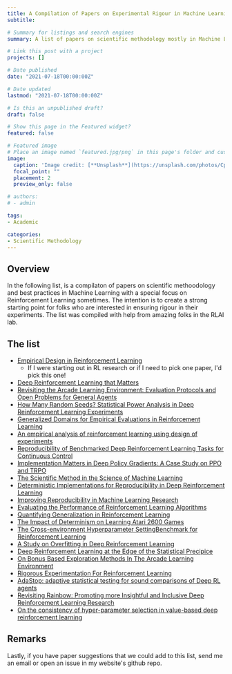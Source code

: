 ```yaml
---
title: A Compilation of Papers on Experimental Rigour in Machine Learning
subtitle: 

# Summary for listings and search engines
summary: A list of papers on scientific methodology mostly in Machine Learning and sometimes with a special focus on Reinforcment Learning. The list was compiled with the help of amazing folks in Mila and in RLAI at UAlberta.

# Link this post with a project
projects: []

# Date published
date: "2021-07-18T00:00:00Z"

# Date updated
lastmod: "2021-07-18T00:00:00Z"

# Is this an unpublished draft?
draft: false

# Show this page in the Featured widget?
featured: false

# Featured image
# Place an image named `featured.jpg/png` in this page's folder and customize its options here.
image:
  caption: 'Image credit: [**Unsplash**](https://unsplash.com/photos/CpkOjOcXdUY)'
  focal_point: ""
  placement: 2
  preview_only: false

# authors:
# - admin

tags:
- Academic

categories:
- Scientific Methodology
---
```


## Overview

In the following list, is a compilaton of papers on scientific methoodology and best practices in Machine Learning with a special focus on Reinforcement Learning sometimes. The intention is to create a strong starting point for folks who are interested in ensuring rigour in their experiments. The list was compiled with help from amazing folks in the RLAI lab.

## The list

- [Empirical Design in Reinforcement Learning](https://arxiv.org/abs/2304.01315)
  - If I were starting out in RL research or if I need to pick one paper, I'd pick this one!
- [Deep Reinforcement Learning that Matters](https://arxiv.org/abs/1709.06560)
- [Revisiting the Arcade Learning Environment: Evaluation Protocols and Open Problems for General Agents](https://arxiv.org/abs/1709.06009)
- [How Many Random Seeds? Statistical Power Analysis in Deep Reinforcement Learning Experiments](https://arxiv.org/pdf/1806.08295.pdf)
- [Generalized Domains for Empirical Evaluations in Reinforcement Learning](https://www.cs.utexas.edu/users/pstone/Papers/bib2html-links/ICML09ws-shimon.pdf)
- [An empirical analysis of reinforcement learning using design of experiments](https://citeseerx.ist.psu.edu/document?repid=rep1&type=pdf&doi=deb309a11b75d50afd3a0da0be129e20038933df)
- [Reproducibility of Benchmarked Deep Reinforcement Learning Tasks for Continuous Control](https://arxiv.org/pdf/1708.04133.pdf)
- [Implementation Matters in Deep Policy Gradients: A Case Study on PPO and TRPO](https://arxiv.org/abs/2005.12729)
- [The Scientific Method in the Science of Machine Learning](https://arxiv.org/abs/1904.10922)
- [Deterministic Implementations for Reproducibility in Deep Reinforcement Learning](https://arxiv.org/abs/1809.05676)
- [Improving Reproducibility in Machine Learning Research](https://arxiv.org/abs/2003.12206)
- [Evaluating the Performance of Reinforcement Learning Algorithms](http://proceedings.mlr.press/v119/jordan20a/jordan20a.pdf)
- [Quantifying Generalization in Reinforcement Learning](https://arxiv.org/abs/1812.02341)
- [The Impact of Determinism on Learning Atari 2600 Games](https://www.cs.utexas.edu/~pstone/Papers/bib2html-links/AAAI15-hausknecht.pdf)
- [The Cross-environment Hyperparameter SettingBenchmark for Reinforcement Learning](https://openreview.net/pdf?id=R_CuaMJKvDs)
- [A Study on Overfitting in Deep Reinforcement Learning](https://arxiv.org/pdf/1804.06893.pdf)
- [Deep Reinforcement Learning at the Edge of the Statistical Precipice](https://arxiv.org/abs/2108.13264)
- [On Bonus Based Exploration Methods In The Arcade Learning Environment](https://arxiv.org/abs/2109.11052)
- [Rigorous Experimentation For Reinforcement Learning](https://scholarworks.umass.edu/dissertations_2/2760/)
- [AdaStop: adaptive statistical testing for sound comparisons of Deep RL agents](https://openreview.net/pdf?id=lXyZr9TLEU)
- [Revisiting Rainbow: Promoting more Insightful and Inclusive Deep Reinforcement Learning Research](https://proceedings.mlr.press/v139/ceron21a/ceron21a.pdf)
- [On the consistency of hyper-parameter selection in value-based deep reinforcement learning](https://arxiv.org/pdf/2406.17523)

## Remarks
Lastly, if you have paper suggestions that we could add to this list, send me an email or open an issue in my website's github repo.
